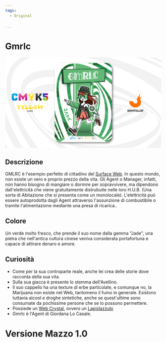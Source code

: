 ```yaml
---
tags:
  - Original

...
```


# Gmrlc

![gmrlc](../eg/Y/gmlrc.jpg)

## Descrizione

GMLRC è l'esempio perfetto di cittadino del [Surface Web](../Remix/deep.md). In questo mondo, non esiste un vero e proprio prezzo della vita. Gli Agent o Manager, infatti, non hanno bisogno di mangiare o dormire per sopravvivere, ma dipendono dall'elettricità che viene gratuitamente distrubuite nelle loro H.U.B. (Una sorta di Abitazione che si presenta come un monolocale). L'elettricità può essere autoprodotta dagli Agent attraverso l'assunzione di combustibile o tramite l'alimentazione mediante una presa di ricarica..

## Colore

Un verde molto fresco, che prende il suo nome dalla gemma "Jade", una pietra che nell'antica cultura cinese veniva considerata portafortuna e capace di attirare denaro e amore.

## Curiosità

- Come per la sua controparte reale, anche lei crea delle storie dove racconta della sua vita.
- Sulla sua giacca è presente lo stemma dell'Avellino.
- Il suo cappello ha una texture di erbe particolate, e comunque no, la Marijuana non esiste nel Web, tantomeno il fumo in generale. Esistono tuttavia alcool e droghe sintetiche, anche se quest'ultime sono consumate da pochissime persone che se lo possono permettere.
- Possiede un [Web Crystal](../Remix/crystal.md), ovvero un [Lapislazzulo](../Remix/crystal.md)
- Gmrlc è l'Agent di Giordana Lo Casale.

# Versione Mazzo 1.0